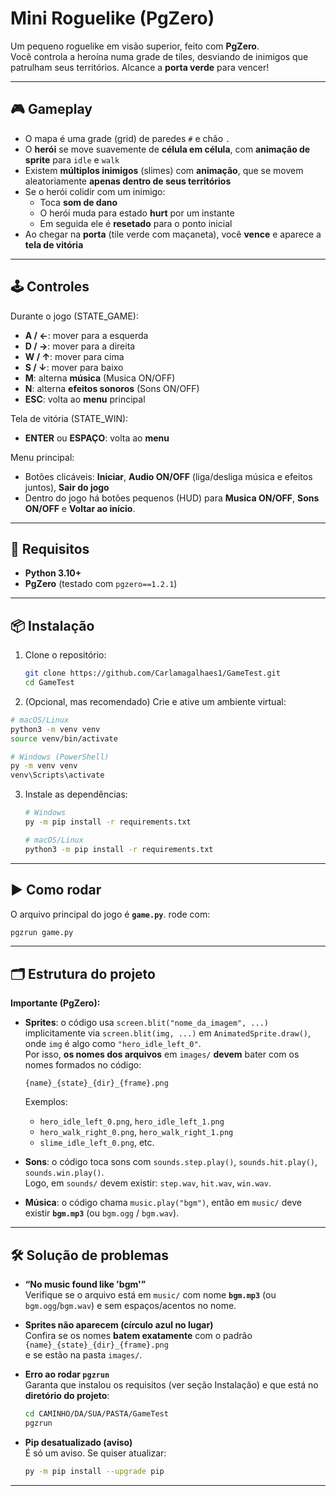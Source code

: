 # Mini Roguelike (PgZero)

Um pequeno roguelike em visão superior, feito com **PgZero**.  
Você controla a heroína numa grade de tiles, desviando de inimigos que patrulham seus territórios. Alcance a **porta verde** para vencer!

---

## 🎮 Gameplay

- O mapa é uma grade (grid) de paredes `#` e chão `.`
- O **herói** se move suavemente de **célula em célula**, com **animação de sprite** para `idle` e `walk`
- Existem **múltiplos inimigos** (slimes) com **animação**, que se movem aleatoriamente **apenas dentro de seus territórios**
- Se o herói colidir com um inimigo:
  - Toca **som de dano**
  - O herói muda para estado **hurt** por um instante
  - Em seguida ele é **resetado** para o ponto inicial
- Ao chegar na **porta** (tile verde com maçaneta), você **vence** e aparece a **tela de vitória**

---

## 🕹️ Controles

Durante o jogo (STATE_GAME):
- **A / ←**: mover para a esquerda  
- **D / →**: mover para a direita  
- **W / ↑**: mover para cima  
- **S / ↓**: mover para baixo  
- **M**: alterna **música** (Musica ON/OFF)  
- **N**: alterna **efeitos sonoros** (Sons ON/OFF)  
- **ESC**: volta ao **menu** principal  

Tela de vitória (STATE_WIN):
- **ENTER** ou **ESPAÇO**: volta ao **menu**

Menu principal:
- Botões clicáveis: **Iniciar**, **Audio ON/OFF** (liga/desliga música e efeitos juntos), **Sair do jogo**  
- Dentro do jogo há botões pequenos (HUD) para **Musica ON/OFF**, **Sons ON/OFF** e **Voltar ao início**.

---

## 🧩 Requisitos

- **Python 3.10+**
- **PgZero** (testado com `pgzero==1.2.1`)

---

## 📦 Instalação

1. Clone o repositório:
   ```bash
   git clone https://github.com/Carlamagalhaes1/GameTest.git
   cd GameTest
   
   ```
2. (Opcional, mas recomendado) Crie e ative um ambiente virtual:
  ```bash
# macOS/Linux
  python3 -m venv venv
  source venv/bin/activate

# Windows (PowerShell)
  py -m venv venv
  venv\Scripts\activate
  ```

3. Instale as dependências:
   ```bash
   # Windows
   py -m pip install -r requirements.txt

   # macOS/Linux
   python3 -m pip install -r requirements.txt
   ```

---

## ▶️ Como rodar

O arquivo principal do jogo é **`game.py`**.
  rode com:

  ```bash
  pgzrun game.py
  ```

---

## 🗂️ Estrutura do projeto


**Importante (PgZero):**
- **Sprites**: o código usa `screen.blit("nome_da_imagem", ...)` implicitamente via `screen.blit(img, ...)` em `AnimatedSprite.draw()`, onde `img` é algo como `"hero_idle_left_0"`.  
  Por isso, **os nomes dos arquivos** em `images/` **devem** bater com os nomes formados no código:
  ```
  {name}_{state}_{dir}_{frame}.png
  ```
  Exemplos:
  - `hero_idle_left_0.png`, `hero_idle_left_1.png`
  - `hero_walk_right_0.png`, `hero_walk_right_1.png`
  - `slime_idle_left_0.png`, etc.

- **Sons**: o código toca sons com `sounds.step.play()`, `sounds.hit.play()`, `sounds.win.play()`.  
  Logo, em `sounds/` devem existir: `step.wav`, `hit.wav`, `win.wav`.

- **Música**: o código chama `music.play("bgm")`, então em `music/` deve existir **`bgm.mp3`** (ou `bgm.ogg` / `bgm.wav`).

---

## 🛠️ Solução de problemas

- **“No music found like 'bgm'”**  
  Verifique se o arquivo está em `music/` com nome **`bgm.mp3`** (ou `bgm.ogg`/`bgm.wav`) e sem espaços/acentos no nome.

- **Sprites não aparecem (círculo azul no lugar)**  
  Confira se os nomes **batem exatamente** com o padrão `{name}_{state}_{dir}_{frame}.png`  
  e se estão na pasta `images/`.

- **Erro ao rodar `pgzrun`**  
  Garanta que instalou os requisitos (ver seção Instalação) e que está no **diretório do projeto**:
  ```bash
  cd CAMINHO/DA/SUA/PASTA/GameTest
  pgzrun
  ```

- **Pip desatualizado (aviso)**  
  É só um aviso. Se quiser atualizar:
  ```bash
  py -m pip install --upgrade pip
  ```

---


